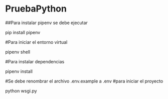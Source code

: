 # PruebaPython

##Para instalar pipenv se debe ejecutar

pip install pipenv

#Para iniciar el entorno virtual

pipenv shell

#Para instalar dependencias

pipenv install

#Se debe renombrar el archivo .env.example a .env
#para iniciar el proyecto

python wsgi.py
